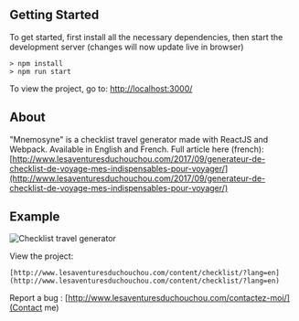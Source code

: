 ## Getting Started

To get started, first install all the necessary dependencies, then start the development server (changes will now update live in browser)
```
> npm install
> npm run start
```

To view the project, go to: [http://localhost:3000/](http://localhost:3000/)

## About

"Mnemosyne" is a checklist travel generator made with ReactJS and Webpack. Available in English and French.
Full article here (french): [http://www.lesaventuresduchouchou.com/2017/09/generateur-de-checklist-de-voyage-mes-indispensables-pour-voyager/](http://www.lesaventuresduchouchou.com/2017/09/generateur-de-checklist-de-voyage-mes-indispensables-pour-voyager/)

## Example

![Checklist travel generator](http://www.lesaventuresduchouchou.com/wp-content/uploads/2017/09/screen-1.jpg)

View the project:
```
[http://www.lesaventuresduchouchou.com/content/checklist/?lang=en](http://www.lesaventuresduchouchou.com/content/checklist/?lang=en)
```


Report a bug :
[http://www.lesaventuresduchouchou.com/contactez-moi/](Contact me)
